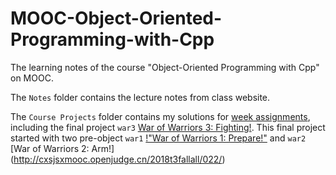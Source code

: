 # MOOC-Object-Oriented-Programming-with-Cpp

The learning notes of the course "Object-Oriented Programming with Cpp" on MOOC.

The ```Notes``` folder contains the lecture notes from class website.

The ```Course Projects``` folder contains my solutions for [week assignments](http://cxsjsxmooc.openjudge.cn/2018t3fallall/), including the final project ```war3``` [War of Warriors 3: Fighting!](http://cxsjsxmooc.openjudge.cn/2018t3fallwar/1/). This final project started with two pre-object ```war1``` [!"War of Warriors 1: Prepare!"]("http://cxsjsxmooc.openjudge.cn/2018t3fallall/013/") and ```war2``` [War of Warriors 2: Arm!] (http://cxsjsxmooc.openjudge.cn/2018t3fallall/022/)
